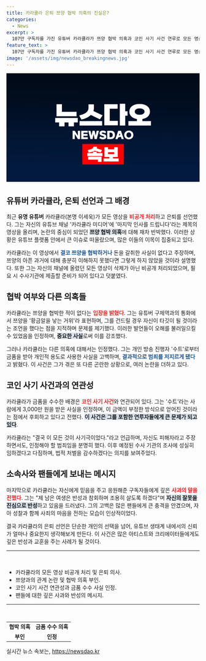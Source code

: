 ```yaml
---
title: 카라큘라 은퇴 쯔양 협박 의혹의 진실은?
categories:
  - News
excerpt: >
  107만 구독자를 가진 유튜버 카라큘라가 쯔양 협박 의혹과 코인 사기 사건 연루로 모든 영상을 비공개하며 은퇴를 선언했다. 그는 협박 혐의를 부인하면서도 금품 수수 사실은 인정하며 반성과 참회의 시간을 갖겠다고 밝혔다.
feature_text: >
  107만 구독자를 가진 유튜버 카라큘라가 쯔양 협박 의혹과 코인 사기 사건 연루로 모든 영상을 비공개하며 은퇴를 선언했다. 그는 협박 혐의를 부인하면서도 금품 수수 사실은 인정하며 반성과 참회의 시간을 갖겠다고 밝혔다.
image: '/assets/img/newsdao_breakingnews.jpg'
---
```


<p><img src="/assets/img/newsdao_breakingnews.jpg" alt="koreaapp 속보" /></p>

<h2 data-ke-size="size26">유튜버 카라큘라, 은퇴 선언과 그 배경</h2>

<p data-ke-size="size16">최근 <b>유명 유튜버</b> 카라큘라(본명 이세욱)가 모든 영상을 <b><span style="color: #ee2323;">비공개 처리</span></b>하고 은퇴를 선언했다. 그는 자신의 유튜브 채널 '카라큘라 미디어'에 '마지막 인사를 드립니다'라는 제목의 영상을 올리며, 논란의 중심이 되었던 <b><span style="background-color: #21538527;">쯔양 협박 의혹</span></b>에 대해 재차 반박했다. 이러한 상황은 유튜브 플랫폼 안에서 큰 이슈로 떠올랐으며, 많은 이들의 이목이 집중되고 있다. </p>

<p data-ke-size="size16">카라큘라는 이 영상에서 <b><span style="color: #1a5490;">결코 쯔양을 협박하거나</span></b> 돈을 갈취한 사실이 없다고 주장하며, 쯔양의 아픈 과거에 대해 충분히 이해하지 못했다면 그렇게 하지 않았을 것이라 설명했다. 또한 그는 자신의 채널에 올렸던 모든 영상이 삭제가 아닌 비공개 처리되었으며, 필요 시 수사기관에 제출할 준비가 되어 있다고 덧붙였다.</p>

<h2 data-ke-size="size26">협박 여부와 다른 의혹들</h2>

<p data-ke-size="size16">카라큘라는 쯔양을 협박한 적이 없다는 <b><span style="color: #ee2323;">입장을 밝혔다</span></b>. 그는 유튜버 구제역과의 통화에서 쯔양을 '황금알을 낳는 거위'라 표현하며, 그를 건드릴 경우 자신이 타깃이 될 것이라는 조언을 했다는 점을 지적하며 문제를 제기했다. 이러한 발언들이 오해를 불러일으킬 수 있었음을 인정하며, <b><span style="background-color: #21538527;">중요한 사실</span></b>로써 이를 강조했다.</p>

<p data-ke-size="size16">그러나 카라큘라는 다른 의혹에 대해서는 인정했다. 그는 개인 방송 진행자 '수트'로부터 금품을 받아 개인적 용도로 사용한 사실을 고백하며, <b><span style="color: #1a5490;">결과적으로 범죄를 저지르게 됐다</span></b>고 밝혔다. 이 사건은 그가 겪은 또 다른 곤란한 상황으로, 여러 논란을 더하고 있다.</p>

<h2 data-ke-size="size26">코인 사기 사건과의 연관성</h2>

<p data-ke-size="size16">카라큘라가 금품을 수수한 배경은 <b><span style="color: #ee2323;">코인 사기 사건</span></b>와 연관되어 있다. 그는 '수트'라는 사람에게 3,000만 원을 받은 사실을 인정하며, 이 금액이 부정한 방식으로 얻어진 것이라는 점에서 후회하고 있다고 전했다. <b><span style="background-color: #21538527;">이 사건은 그를 포함한 연루자들에게 큰 문제가 되고 있다</span></b>.</p>

<p data-ke-size="size16">카라큘라는 "결국 이 모든 것이 사기극이었다."라고 언급하며, 자신도 피해자라고 주장하면서도, 인정해야 할 범죄임을 분명히 했다. 이후 예정된 수사 기관의 조사에 성실히 임하겠다고 다짐하며, 법적 처벌을 감수하겠다는 의지를 보여주었다.</p>

<h2 data-ke-size="size26">소속사와 팬들에게 보내는 메시지</h2>

<p data-ke-size="size16">마지막으로 카라큘라는 자신에게 믿음을 주고 응원해준 구독자들에게 깊은 <b><span style="color: #ee2323;">사과의 말을 전했다</span></b>. 그는 "제 남은 여생은 반성과 참회하며 조용히 살도록 하겠다"며 <b><span style="background-color: #21538527;">자신의 잘못을 진심으로 반성</span></b>하고 있음을 드러냈다. 그의 고백은 많은 팬들에게 큰 충격을 안겼으며, 자아 성찰과 함께 사죄의 마음을 전하는 모습이 인상적이었다.</p>

<p data-ke-size="size16">결국 카라큘라의 은퇴 선언은 단순한 개인의 선택을 넘어, 유튜브 생태계 내에서의 신뢰가 얼마나 중요한지 생각해보게 만든다. 이 사건은 많은 아티스트와 크리에이터들에게도 깊은 반성과 교훈을 주는 사례가 될 것이다.</p>

<hr>

<p data-ke-size="size16">&nbsp;</p>

<ul>
<li>카라큘라의 모든 영상 비공개 처리 및 은퇴 의사.</li>
<li>쯔양과의 관계 논란 및 협박 의혹 부인.</li>
<li>코인 사기 사건 연관성과 금품 수수 사실 인정.</li>
<li>팬들에 대한 깊은 사과와 반성의 메시지.</li>
</ul>

<hr>

<p data-ke-size="size16">&nbsp;</p>

<table>
<tr>
<td style="text-align: center; height: 17px;"><b>협박 의혹</b></td>
<td style="text-align: center; height: 17px;"><b>금품 수수 의혹</b></td>
</tr>
<tr>
<td style="text-align: center; height: 17px;"><b>부인</b></td>
<td style="text-align: center; height: 17px;"><b>인정</b></td>
</tr>
</table>
실시간 뉴스 속보는, <a href="https://newsdao.kr" rel="dofollow">https://newsdao.kr</a>


